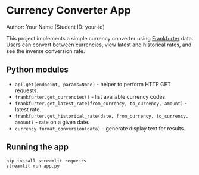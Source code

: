 # Currency Converter App

Author: Your Name (Student ID: your-id)

This project implements a simple currency converter using [Frankfurter](https://www.frankfurter.app/) data. Users can convert between currencies, view latest and historical rates, and see the inverse conversion rate.

## Python modules

- `api.get(endpoint, params=None)` - helper to perform HTTP GET requests.
- `frankfurter.get_currencies()` - list available currency codes.
- `frankfurter.get_latest_rate(from_currency, to_currency, amount)` - latest rate.
- `frankfurter.get_historical_rate(date, from_currency, to_currency, amount)` - rate on a given date.
- `currency.format_conversion(data)` - generate display text for results.

## Running the app

```bash
pip install streamlit requests
streamlit run app.py
```
